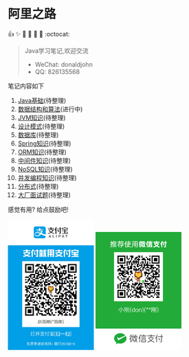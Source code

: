# 阿里之路
:+1: :sparkles: :camel: :tada: :rocket: :metal: :octocat: 
> Java学习笔记,欢迎交流 
>* WeChat: donaldjohn
>* QQ: 826135568

笔记内容如下
1. [Java基础](JDK.md)(待整理)
1. [数据结构和算法](DataStructureAndAlgorithemAnalysis.md)(进行中)
1. [JVM知识](JVM.md)(待整理)
1. [设计模式](DesignPattern.md)(待整理)
1. [数据库](MySQL.md)(待整理)
1. [Spring知识](Spring.md)(待整理)
1. [ORM知识](ORM.md)(待整理)
1. [中间件知识](Middleware.md)(待整理)
1. [NoSQL知识](NoSQL.md)(待整理)
1. [并发编程知识](ConcurrentProgramming.md)(待整理)
1. [分布式](DistributeTheory.md)(待整理)
1. [大厂面试题](InterviewQuestions.md)(待整理)

感觉有用? 给点鼓励吧!

<img src = "images/payInfo/alipay.jpg" alt="支付宝" width="200em" /> <img src = "images/payInfo/wepay.png" alt="微信" width="200em" />
